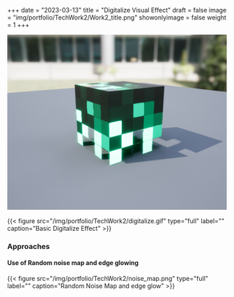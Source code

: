 +++
date = "2023-03-13"
title = "Digitalize Visual Effect"
draft = false
image = "img/portfolio/TechWork2/Work2_title.png"
showonlyimage = false
weight = 1
+++

<!--more-->
![gamelogo][1]

 {{< figure
  src="/img/portfolio/TechWork2/digitalize.gif"
  type="full"
  label=""
  caption="Basic Digitalize Effect" >}}

### Approaches

#### Use of Random noise map and edge glowing
 {{< figure
  src="/img/portfolio/TechWork2/noise_map.png"
  type="full"
  label=""
  caption="Random Noise Map and edge glow" >}}






[1]:/img/portfolio/TechWork2/Work2_title.png